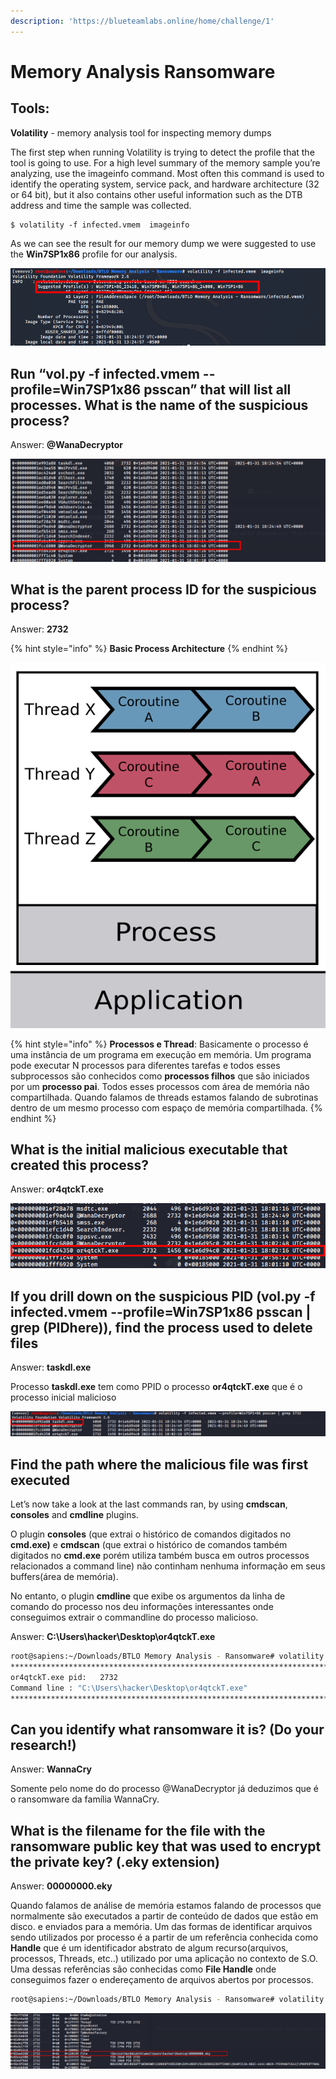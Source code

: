 ```yaml
---
description: 'https://blueteamlabs.online/home/challenge/1'
---
```


# Memory Analysis Ransomware

## Tools:

**Volatility** - memory analysis tool for inspecting memory dumps

The first step when running Volatility is trying to detect the profile that the tool is going to use. For a high level summary of the memory sample you’re analyzing, use the imageinfo command. Most often this command is used to identify the operating system, service pack, and hardware architecture \(32 or 64 bit\), but it also contains other useful information such as the DTB address and time the sample was collected.

```
$ volatility -f infected.vmem  imageinfo

```

As we can see the result for our memory dump we were suggested to use the **Win7SP1x86** profile for our analysis.

![Volatility profile suggestion](../../.gitbook/assets/image%20%282%29.png)

## Run “vol.py -f infected.vmem --profile=Win7SP1x86 psscan” that will list all processes. What is the name of the suspicious process? 

Answer: **@WanaDecryptor**

![psscan plugin output](../../.gitbook/assets/image%20%288%29.png)

## What is the parent process ID for the suspicious process?

Answer: **2732**

{% hint style="info" %}
**Basic Process Architecture**
{% endhint %}

![](../../.gitbook/assets/image%20%2811%29.png)

{% hint style="info" %}
 **Processos e Thread**: Basicamente o processo é uma instância de um programa em execução em memória. Um programa pode executar N processos para diferentes tarefas e todos esses subprocessos são conhecidos como **processos filhos** que são iniciados por um **processo pai**. Todos esses processos com área de memória não compartilhada. Quando falamos de threads estamos falando de subrotinas dentro de um mesmo processo com espaço de memória compartilhada.
{% endhint %}

## What is the initial malicious executable that created this process?

Answer: **or4qtckT.exe**

![](../../.gitbook/assets/image%20%2814%29.png)

## If you drill down on the suspicious PID \(vol.py -f infected.vmem --profile=Win7SP1x86 psscan \| grep \(PIDhere\)\), find the process used to delete files

Answer: **taskdl.exe**

Processo **taskdl.exe** tem como PPID o processo **or4qtckT.exe** que é o processo inicial malicioso

![pscan grep](../../.gitbook/assets/image%20%287%29.png)

## Find the path where the malicious file was first executed

Let’s now take a look at the last commands ran, by using **cmdscan**, **consoles** and **cmdline** plugins.

O plugin **consoles** \(que extrai o histórico de comandos digitados no **cmd.exe\)** e **cmdscan** \(que extrai o histórico de comandos também digitados no **cmd.exe** porém utiliza também busca em outros processos relacionados a command line\) não continham nenhuma informação em seus buffers\(área de memória\).

No entanto, o plugin **cmdline** que exibe os argumentos da linha de comando do processo nos deu informações interessantes onde conseguimos extrair o commandline do processo malicioso.

Answer: **C:\Users\hacker\Desktop\or4qtckT.exe**



```bash
root@sapiens:~/Downloads/BTLO Memory Analysis - Ransomware# volatility -f infected.vmem --profile=Win7SP1x86 cmdline
************************************************************************
or4qtckT.exe pid:   2732
Command line : "C:\Users\hacker\Desktop\or4qtckT.exe" 
************************************************************************

```

## Can you identify what ransomware it is? \(Do your research!\)

Answer: **WannaCry**

Somente pelo nome do do processo @WanaDecryptor já deduzimos que é o ransomware da família WannaCry.

## What is the filename for the file with the ransomware public key that was used to encrypt the private key? \(.eky extension\)

Answer: **00000000.eky**

Quando falamos de análise de memória estamos falando de processos que normalmente são executados a partir de conteúdo de dados que estão em disco. e enviados para a memória.   Um das formas de identificar arquivos sendo utilizados por processo é a partir de um referência conhecida como **Handle** que é um identificador abstrato de algum recurso\(arquivos, processos, Threads, etc..\) utilizado por uma aplicação no contexto de S.O. Uma dessas referências são conhecidas como **File Handle** onde conseguimos fazer o endereçamento de arquivos abertos por processos.

```bash
root@sapiens:~/Downloads/BTLO Memory Analysis - Ransomware# volatility -f infected.vmem --profile=Win7SP1x86 handles -p 2732

```

![](../../.gitbook/assets/image%20%281%29.png)

